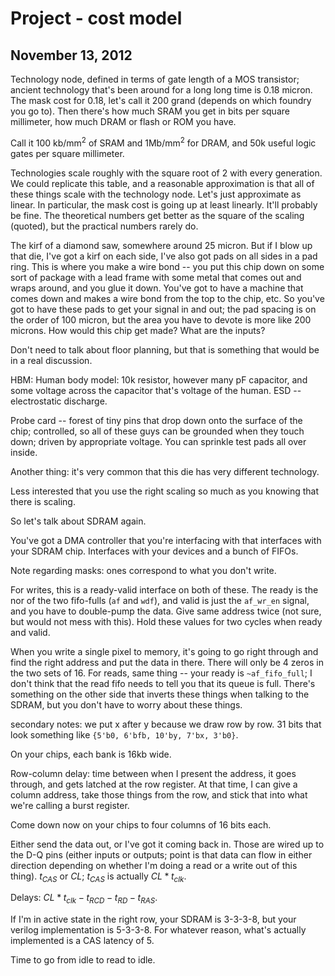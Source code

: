 Project - cost model
====================
November 13, 2012
----------------

Technology node, defined in terms of gate length of a MOS transistor;
ancient technology that's been around for a long long time is 0.18
micron. The mask cost for 0.18, let's call it 200 grand (depends on which
foundry you go to). Then there's how much SRAM you get in bits per square
millimeter, how much DRAM or flash or ROM you have.

Call it 100 kb/mm$^2$ of SRAM and 1Mb/mm$^2$ for DRAM, and 50k useful logic
gates per square millimeter.

Technologies scale roughly with the square root of 2 with every
generation. We could replicate this table, and a reasonable approximation
is that all of these things scale with the technology node. Let's just
approximate as linear. In particular, the mask cost is going up at least
linearly. It'll probably be fine. The theoretical numbers get better as the
square of the scaling (quoted), but the practical numbers rarely do.

The kirf of a diamond saw, somewhere around 25 micron. But if I blow up that die,
I've got a kirf on each side, I've also got pads on all sides in a pad
ring. This is where you make a wire bond -- you put this chip down on some
sort of package with a lead frame with some metal that comes out and wraps
around, and you glue it down. You've got to have a machine that comes down
and makes a wire bond from the top to the chip, etc. So you've got to have
these pads to get your signal in and out; the pad spacing is on the order
of 100 micron, but the area you have to devote is more like 200
microns. How would this chip get made? What are the inputs?

Don't need to talk about floor planning, but that is something that would
be in a real discussion.

HBM: Human body model: 10k resistor, however many pF capacitor, and some
voltage across the capacitor that's voltage of the human. ESD --
electrostatic discharge.

Probe card -- forest of tiny pins that drop down onto the surface of the
chip; controlled, so all of these guys can be grounded when they touch
down; driven by appropriate voltage. You can sprinkle test pads all over
inside.

Another thing: it's very common that this die has very different
technology.

Less interested that you use the right scaling so much as you knowing that
there is scaling.

So let's talk about SDRAM again.

You've got a DMA controller that you're interfacing with that interfaces
with your SDRAM chip. Interfaces with your devices and a bunch of FIFOs.

Note regarding masks: ones correspond to what you don't write.

For writes, this is a ready-valid interface on both of these. The ready is
the nor of the two fifo-fulls (`af` and `wdf`), and valid is just the
`af_wr_en` signal, and you have to double-pump the data. Give same address
twice (not sure, but would not mess with this). Hold these values for two
cycles when ready and valid.

When you write a single pixel to memory, it's going to go right through and
find the right address and put the data in there. There will only be 4
zeros in the two sets of 16. For reads, same thing -- your ready is
`~af_fifo_full`; I don't think that the read fifo needs to tell you that
its queue is full. There's something on the other side that inverts these
things when talking to the SDRAM, but you don't have to worry about these
things.

secondary notes: we put x after y because we draw row by row. 31 bits that
look something like `{5'b0, 6'bfb, 10'by, 7'bx, 3'b0}`.

On your chips, each bank is 16kb wide.

Row-column delay: time between when I present the address, it goes through,
and gets latched at the row register. At that time, I can give a column
address, take those things from the row, and stick that into what we're
calling a burst register.

Come down now on your chips to four columns of 16 bits each.

Either send the data out, or I've got it coming back in. Those are wired up
to the D-Q pins (either inputs or outputs; point is that data can flow in
either direction depending on whether I'm doing a read or a write out of
this thing). $t_{CAS}$ or $CL$; $t_{CAS}$ is actually $CL * t_{clk}$.

Delays: $CL*t_{clk} - t_{RCD} - t_{RD} - t_{RAS}$.

If I'm in active state in the right row, your SDRAM is 3-3-3-8, but your
verilog implementation is 5-3-3-8. For whatever reason, what's actually
implemented is a CAS latency of 5.

Time to go from idle to read to idle.
